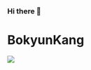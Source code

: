 ### Hi there 👋

<!--
**kangbokyun/kangbokyun** is a ✨ _special_ ✨ repository because its `README.md` (this file) appears on your GitHub profile.

Here are some ideas to get you started:

- 🔭 I’m currently working on ...
- 🌱 I’m currently learning ...
- 👯 I’m looking to collaborate on ...
- 🤔 I’m looking for help with ...
- 💬 Ask me about ...
- 📫 How to reach me: ...
- 😄 Pronouns: ...
- ⚡ Fun fact: ...
-->
# BokyunKang
<p>
    <img src = "http://img.shields.io/badge/JS-JavaScript-%23F7DF1E?style=flat-square&logoColor=yello"/>
</p>
